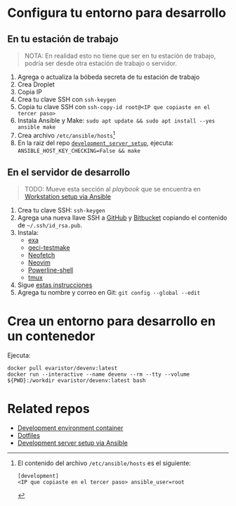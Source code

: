 # Configura tu entorno para desarrollo

## En tu estación de trabajo

> NOTA: En realidad esto no tiene que ser en tu estación de trabajo, podría ser desde otra estación de trabajo o servidor.

1. Agrega o actualiza la bóbeda secreta de tu estación de trabajo
1. Crea Droplet
1. Copia IP
1. Crea tu clave SSH con `ssh-keygen`
1. Copia tu clave SSH con `ssh-copy-id root@<IP que copiaste en el tercer paso>`
1. Instala Ansible y Make: `sudo apt update && sudo apt install --yes ansible make`
1. Crea archivo `/etc/ansible/hosts`[^ansible_hosts]
1. En la raiz del repo [`development_server_setup`](https://github.com/IslasGECI/development_server_setup), ejecuta: `ANSIBLE_HOST_KEY_CHECKING=False && make`

[^ansible_hosts]: El contenido del archivo `/etc/ansible/hosts` es el siguiente:
    ```
    [development]
    <IP que copiaste en el tercer paso> ansible_user=root
    ```

## En el servidor de desarrollo

> TODO: Mueve esta sección al _playbook_ que se encuentra en [Workstation setup via Ansible](https://github.com/IslasGECI/workstation_setup)

1. Crea tu clave SSH: `ssh-keygen`
1. Agrega una nueva llave SSH a [GitHub](https://github.com/settings/keys/) y [Bitbucket](https://bitbucket.org/account/settings/ssh-keys/) copiando el contenido de `~/.ssh/id_rsa.pub`.
1. Instala:
    - [exa](https://github.com/ogham/exa)
    - [geci-testmake](https://github.com/IslasGECI/testmake)
    - [Neofetch](https://github.com/dylanaraps/neofetch)
    - [Neovim](https://github.com/neovim/neovim)
    - [Powerline-shell](https://github.com/b-ryan/powerline-shell)
    - [tmux](https://github.com/tmux/tmux)
1. Sigue [estas instrucciones](https://github.com/devarops/dotfiles/blob/develop/README.md)
1. Agrega tu nombre y correo en Git: `git config --global --edit`

# Crea un entorno para desarrollo en un contenedor

Ejecuta:

```shell
docker pull evaristor/devenv:latest
docker run --interactive --name devenv --rm --tty --volume ${PWD}:/workdir evaristor/devenv:latest bash
```

# Related repos

- [Development environment container](https://github.com/devarops/devenv)
- [Dotfiles](https://github.com/devarops/dotfiles)
- [Development server setup via Ansible](https://github.com/IslasGECI/development_server_setup)
